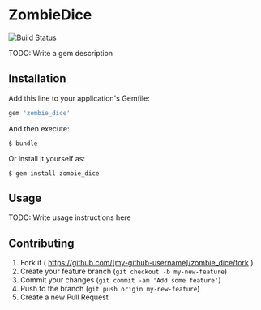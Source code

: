 # ZombieDice

[![Build Status](https://travis-ci.org/vheuken/zombie_dice.svg?branch=master)](https://travis-ci.org/vheuken/zombie_dice)

TODO: Write a gem description

## Installation

Add this line to your application's Gemfile:

```ruby
gem 'zombie_dice'
```

And then execute:

    $ bundle

Or install it yourself as:

    $ gem install zombie_dice

## Usage

TODO: Write usage instructions here

## Contributing

1. Fork it ( https://github.com/[my-github-username]/zombie_dice/fork )
2. Create your feature branch (`git checkout -b my-new-feature`)
3. Commit your changes (`git commit -am 'Add some feature'`)
4. Push to the branch (`git push origin my-new-feature`)
5. Create a new Pull Request
